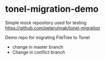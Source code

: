# tonel-migration-demo

Simple mock repository used for testing https://github.com/peteruhnak/tonel-migration


Demo repo for migrating FileTree to Tonel
* change in master branch
* Change in conflict branch
